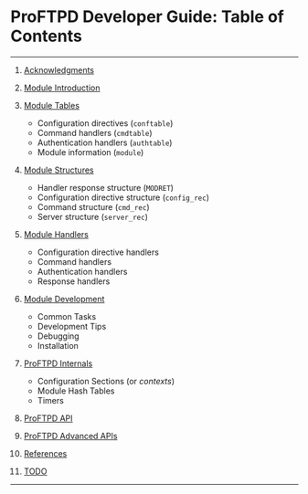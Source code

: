 # ProFTPD Developer Guide: Table of Contents

---

1. [Acknowledgments](acknowledgments.md)
1. [Module Introduction](introduction.md)
1. [Module Tables](tables/README.md)

   * Configuration directives (`conftable`)
   * Command handlers (`cmdtable`)
   * Authentication handlers (`authtable`)
   * Module information (`module`)

1. [Module Structures](structures.md)

   * Handler response structure (`MODRET`)
   * Configuration directive structure (`config_rec`)
   * Command structure (`cmd_rec`)
   * Server structure (`server_rec`)

1. [Module Handlers](handlers/README.md)

   * Configuration directive handlers
   * Command handlers
   * Authentication handlers
   * Response handlers

1. [Module Development](devel/README.md)

   * Common Tasks
   * Development Tips
   * Debugging
   * Installation

1. [ProFTPD Internals](internals/README.md)

   * Configuration Sections (or _contexts_)
   * Module Hash Tables
   * Timers

1. [ProFTPD API](api/README.md)
1. [ProFTPD Advanced APIs](advanced/README.md)
1. [References](references.md)
1. [TODO](todo.md)

---
